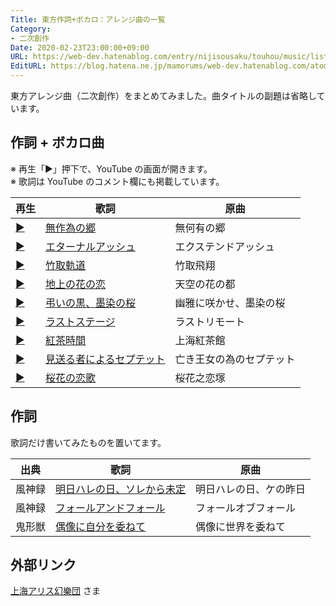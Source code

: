 ```yaml
---
Title: 東方作詞+ボカロ：アレンジ曲の一覧
Category:
- 二次創作
Date: 2020-02-23T23:00:00+09:00
URL: https://web-dev.hatenablog.com/entry/nijisousaku/touhou/music/list
EditURL: https://blog.hatena.ne.jp/mamorums/web-dev.hatenablog.com/atom/entry/17680117127113949944
---
```


東方アレンジ曲（二次創作）をまとめてみました。曲タイトルの副題は省略しています。


## 作詞 + ボカロ曲
※ 再生「▶」押下で、YouTube の画面が開きます。  
※ 歌詞は YouTube のコメント欄にも掲載しています。

<table>
<thead>
<tr>
  <th>再生</th>
  <th>歌詞</th>
  <th>原曲</th>
</tr>
</thead>
<tbody><tr>
  <td class="txt-center"><a target="_blank" href="https://www.youtube.com/watch?v=DkMi4cqeNBE">▶</a></td>
  <td><a target="_blank" href="/entry/nijisousaku/touhou/music/youyoumu/musakui">無作為の郷</a></td>
  <td>無何有の郷</td>
</tr>
<tr>
  <td class="txt-center"><a target="_blank" href="https://www.youtube.com/watch?v=A1QFoK3TyhY">▶</a></td>
  <td><a target="_blank" href="/entry/nijisousaku/touhou/music/eiyasyou/eternal-ash">エターナルアッシュ</a></td>
  <td>エクステンドアッシュ</td>
</tr>
<tr>
  <td class="txt-center"><a target="_blank" href="https://www.youtube.com/watch?v=-p5HzwY9eeU">▶</a></td>
  <td><a target="_blank" href="/entry/nijisousaku/touhou/music/eiyasyou/taketorikidou">竹取軌道</a></td>
  <td>竹取飛翔</td>
</tr>
<tr>
  <td class="txt-center"><a target="_blank" href="https://www.youtube.com/watch?v=GSTFSqt0jiY">▶</a></td>
  <td><a target="_blank" href="/entry/nijisousaku/touhou/music/youyoumu/chijounohana">地上の花の恋</a></td>
  <td> 天空の花の都</td>
</tr>
<tr>
  <td class="txt-center"><a target="_blank" href="https://www.youtube.com/watch?v=8tkWtWK8xKc">▶</a></td>
  <td><a target="_blank" href="/entry/nijisousaku/touhou/music/youyoumu/tomurai">弔いの黒、墨染の桜</a></td>
  <td>幽雅に咲かせ、墨染の桜</td>
</tr>
<tr>
  <td class="txt-center"><a target="_blank" href="https://www.youtube.com/watch?v=gzcGw90kocU">▶</a></td>
  <td><a target="_blank" href="/entry/nijisousaku/touhou/music/chireiden/last-stage">ラストステージ</a></td>
  <td>ラストリモート</td>
</tr>
<tr>
  <td class="txt-center"><a target="_blank" href="https://www.youtube.com/watch?v=PPmmYnH9ozE">▶</a></td>
  <td> <a target="_blank" href="/entry/nijisousaku/touhou/music/koumakyou/kouchajikan">紅茶時間</a></td>
  <td>上海紅茶館</td>
</tr>
<tr>
  <td class="txt-center"><a target="_blank" href="https://www.youtube.com/watch?v=25ga39xG_pg">▶</a></td>
  <td><a target="_blank" href="/entry/nijisousaku/touhou/music/koumakyou/miokuru">見送る者によるセプテット</a></td>
  <td>亡き王女の為のセプテット</a></td>
</tr>
<tr>
  <td class="txt-center"><a target="_blank" href="https://www.youtube.com/watch?v=A50LSWBIxUE">▶</a></td>
  <td><a target="_blank" href="/entry/nijisousaku/touhou/music/hourainingyo/oukanokoiuta">桜花の恋歌</a></td>
  <td>桜花之恋塚</td>
</tr>
</tbody>
</table>


## 作詞
歌詞だけ書いてみたものを置いてます。

| 出典     | 歌詞                                                                                                                                                                                 | 原曲                                |
|---------|-------------------------------------------------------------------------------------------------------------------------------|----------------------------|
| 風神録 | <a target="_blank" href="/entry/nijisousaku/touhou/music/fuujinroku/ashita">明日ハレの日、ソレから未定</a> | 明日ハレの日、ケの昨日 |
| 風神録 | <a target="_blank" href="/entry/nijisousaku/touhou/music/fuujinroku/fall">フォールアンドフォール</a>             | フォールオブフォール    |
| 鬼形獣 | <a target="_blank" href="/entry/nijisousaku/touhou/music/kikeijuu/guuzou">偶像に自分を委ねて</a>                 | 偶像に世界を委ねて        |


## 外部リンク
[上海アリス幻樂団](https://www16.big.or.jp/~zun/) さま
